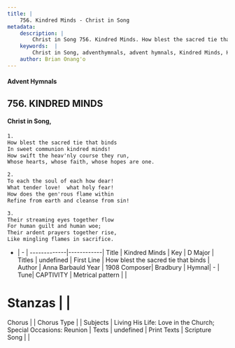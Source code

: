 ```yaml
---
title: |
    756. Kindred Minds - Christ in Song
metadata:
    description: |
        Christ in Song 756. Kindred Minds. How blest the sacred tie that binds In sweet communion kindred minds! How swift the heav'nly course they run, Whose hearts, whose faith, whose hopes are one.
    keywords:  |
        Christ in Song, adventhymnals, advent hymnals, Kindred Minds, How blest the sacred tie that binds. 
    author: Brian Onang'o
---
```


#### Advent Hymnals
## 756. KINDRED MINDS
####  Christ in Song,

```txt
1.
How blest the sacred tie that binds
In sweet communion kindred minds!
How swift the heav'nly course they run,
Whose hearts, whose faith, whose hopes are one.

2.
To each the soul of each how dear!
What tender love!  what holy fear!
How does the gen'rous flame within
Refine from earth and cleanse from sin!

3.
Their streaming eyes together flow
For human guilt and human woe;
Their ardent prayers together rise,
Like mingling flames in sacrifice.

```

- |   -  |
-------------|------------|
Title | Kindred Minds |
Key | D Major |
Titles | undefined |
First Line | How blest the sacred tie that binds |
Author | Anna Barbauld
Year | 1908
Composer| Bradbury |
Hymnal|  - |
Tune| CAPTIVITY |
Metrical pattern | |
# Stanzas |  |
Chorus |  |
Chorus Type |  |
Subjects | Living His Life: Love in the Church; Special Occasions: Reunion |
Texts | undefined |
Print Texts | 
Scripture Song |  |
    
